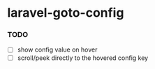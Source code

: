 # laravel-goto-config

### TODO
- [ ] show config value on hover
- [ ] scroll/peek directly to the hovered config key
